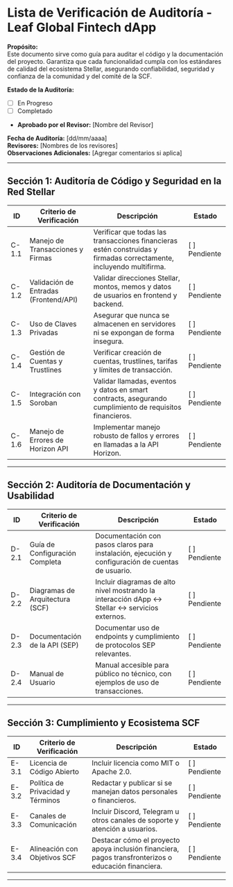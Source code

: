 # Lista de Verificación de Auditoría - Leaf Global Fintech dApp

**Propósito:**  
Este documento sirve como guía para auditar el código y la documentación del proyecto. Garantiza que cada funcionalidad cumpla con los estándares de calidad del ecosistema Stellar, asegurando confiabilidad, seguridad y confianza de la comunidad y del comité de la SCF.

**Estado de la Auditoría:**  
- [ ] En Progreso  
- [ ] Completado  
- **Aprobado por el Revisor:** [Nombre del Revisor]

**Fecha de Auditoría:** [dd/mm/aaaa]  
**Revisores:** [Nombres de los revisores]  
**Observaciones Adicionales:** [Agregar comentarios si aplica]

---

## Sección 1: Auditoría de Código y Seguridad en la Red Stellar

| ID     | Criterio de Verificación                   | Descripción                                                                 | Estado      |
|--------|-------------------------------------------|-----------------------------------------------------------------------------|------------|
| C-1.1  | Manejo de Transacciones y Firmas           | Verificar que todas las transacciones financieras estén construidas y firmadas correctamente, incluyendo multifirma. | [ ] Pendiente |
| C-1.2  | Validación de Entradas (Frontend/API)     | Validar direcciones Stellar, montos, memos y datos de usuarios en frontend y backend. | [ ] Pendiente |
| C-1.3  | Uso de Claves Privadas                     | Asegurar que nunca se almacenen en servidores ni se expongan de forma insegura. | [ ] Pendiente |
| C-1.4  | Gestión de Cuentas y Trustlines           | Verificar creación de cuentas, trustlines, tarifas y límites de transacción. | [ ] Pendiente |
| C-1.5  | Integración con Soroban                    | Validar llamadas, eventos y datos en smart contracts, asegurando cumplimiento de requisitos financieros. | [ ] Pendiente |
| C-1.6  | Manejo de Errores de Horizon API           | Implementar manejo robusto de fallos y errores en llamadas a la API Horizon. | [ ] Pendiente |

---

## Sección 2: Auditoría de Documentación y Usabilidad

| ID     | Criterio de Verificación                  | Descripción                                                               | Estado      |
|--------|------------------------------------------|---------------------------------------------------------------------------|------------|
| D-2.1  | Guía de Configuración Completa            | Documentación con pasos claros para instalación, ejecución y configuración de cuentas de usuario. | [ ] Pendiente |
| D-2.2  | Diagramas de Arquitectura (SCF)          | Incluir diagramas de alto nivel mostrando la interacción dApp ↔ Stellar ↔ servicios externos. | [ ] Pendiente |
| D-2.3  | Documentación de la API (SEP)            | Documentar uso de endpoints y cumplimiento de protocolos SEP relevantes.   | [ ] Pendiente |
| D-2.4  | Manual de Usuario                         | Manual accesible para público no técnico, con ejemplos de uso de transacciones. | [ ] Pendiente |

---

## Sección 3: Cumplimiento y Ecosistema SCF

| ID     | Criterio de Verificación                  | Descripción                                                               | Estado      |
|--------|------------------------------------------|---------------------------------------------------------------------------|------------|
| E-3.1  | Licencia de Código Abierto                | Incluir licencia como MIT o Apache 2.0.                                   | [ ] Pendiente |
| E-3.2  | Política de Privacidad y Términos        | Redactar y publicar si se manejan datos personales o financieros.        | [ ] Pendiente |
| E-3.3  | Canales de Comunicación                   | Incluir Discord, Telegram u otros canales de soporte y atención a usuarios. | [ ] Pendiente |
| E-3.4  | Alineación con Objetivos SCF              | Destacar cómo el proyecto apoya inclusión financiera, pagos transfronterizos o educación financiera. | [ ] Pendiente |

---


